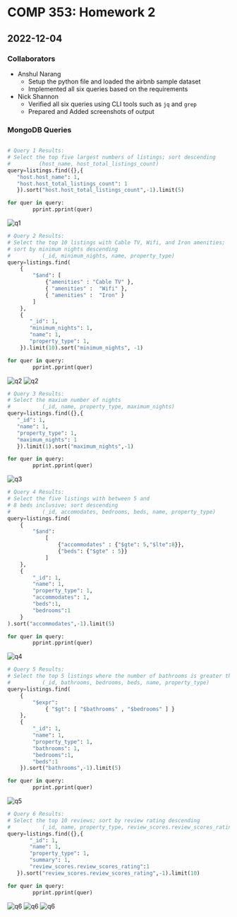 # COMP 353: Homework 2

## 2022-12-04

### Collaborators

* Anshul Narang
    * Setup the python file and loaded the airbnb sample dataset
    * Implemented all six queries based on the requirements
* Nick Shannon
    * Verified all six queries using CLI tools such as `jq` and `grep`
    * Prepared and Added screenshots of output

### MongoDB Queries

```python

# Query 1 Results:
# Select the top five largest numbers of listings; sort descending
#         (host_name, host_total_listings_count)
query=listings.find({},{
   "host.host_name": 1,
   "host.host_total_listings_count": 1
   }).sort("host.host_total_listings_count",-1).limit(5)

for quer in query:
        pprint.pprint(quer)
```

![q1](images/q1.png)

```python
# Query 2 Results:
# Select the top 10 listings with Cable TV, Wifi, and Iron amenities; 
# sort by minimum nights descending
#          (_id, minimum_nights, name, property_type)
query=listings.find(
    {
        "$and": [
            {"amenities" : "Cable TV" },
            { "amenities" :  "Wifi" },
            { "amenities" :  "Iron" }
        ]
    },
    {
       "_id": 1,
       "minimum_nights": 1,
       "name": 1,
       "property_type": 1,
    }).limit(10).sort("minimum_nights", -1)

for quer in query:
        pprint.pprint(quer)
```

![q2](images/q2-1.png)
![q2](images/q2-2.png)
```python
# Query 3 Results: 
# Select the maxium number of nights 
#          (_id, name, property_type, maximum_nights)
query=listings.find({},{
   "_id": 1,
   "name": 1,
   "property_type": 1,
   "maximum_nights": 1
   }).limit(1).sort("maximum_nights",-1)

for quer in query:
        pprint.pprint(quer)
```

![q3](images/q3.png)

```python
# Query 4 Results: 
# Select the five listings with between 5 and 
# 8 beds inclusive; sort descending 
#          (_id, accomodates, bedrooms, beds, name, property_type)
query=listings.find(
    { 
        "$and": 
    		[
                {"accommodates" : {"$gte": 5,"$lte":8}},
                {"beds": {"$gte" : 5}}
            ]
    },
    {
        "_id": 1,
        "name": 1,
        "property_type": 1,
        "accommodates": 1,
        "beds":1,
        "bedrooms":1
    }
).sort("accommodates",-1).limit(5)

for quer in query:
        pprint.pprint(quer)
```

![q4](images/q4.png)

```python
# Query 5 Results: 
# Select the top 5 listings where the number of bathrooms is greater than the number of bedrooms; sort descending by bathrooms 
#          (_id, bathrooms, bedrooms, beds, name, property_type)
query=listings.find(
    { 
        "$expr": 
            { "$gt": [ "$bathrooms" , "$bedrooms" ] } 
    },
    {
        "_id": 1,
        "name": 1,
        "property_type": 1,
        "bathrooms": 1,
        "bedrooms":1,
        "beds":1
    }).sort("bathrooms",-1).limit(5)

for quer in query:
        pprint.pprint(quer)
```

![q5](images/q5.png)

```python
# Query 6 Results: 
# Select the top 10 reviews; sort by review rating descending 
#          (_id, name, property_type, review_scores.review_scores_rating, summary)
query=listings.find({},{
       "_id": 1,
       "name": 1,
       "property_type": 1,
       "summary": 1,
       "review_scores.review_scores_rating":1
   }).sort("review_scores.review_scores_rating",-1).limit(10)

for quer in query:
        pprint.pprint(quer)

```


![q6](images/q6-1.png)
![q6](images/q6-2.png)
![q6](images/q6-3.png)
